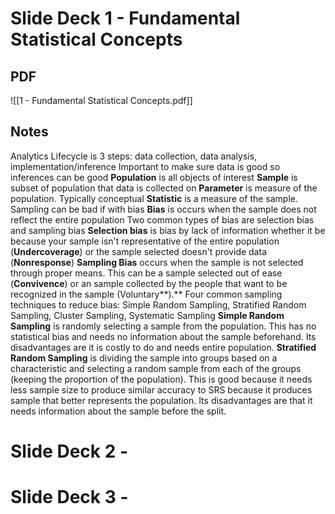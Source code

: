 # Slide Deck 1 - Fundamental Statistical Concepts 
## PDF 
![[1 - Fundamental Statistical Concepts.pdf]]

## Notes 
Analytics Lifecycle is 3 steps: data collection, data analysis, implementation/inference 
Important to make sure data is good so inferences can be good
**Population** is all objects of interest
**Sample** is subset of population that data is collected on 
**Parameter** is measure of the population. Typically conceptual 
**Statistic** is a measure of the sample. 
Sampling can be bad if with bias
**Bias** is occurs when the sample does not reflect the entire population
Two common types of bias are selection bias and sampling bias
**Selection bias** is bias by lack of information whether it be because your sample isn't representative of the entire population (**Undercoverage**) or the sample selected doesn't provide data (**Nonresponse**)
**Sampling Bias** occurs when the sample is not selected through proper means. This can be a sample selected out of ease (**Convivence**) or an sample collected by the people that want to be recognized in the sample (Voluntary**).**
Four common sampling techniques to reduce bias: Simple Random Sampling, Stratified Random Sampling, Cluster Sampling, Systematic Sampling
**Simple Random Sampling** is randomly selecting a sample from the population. This has no statistical bias and needs no information about the sample beforehand. Its disadvantages are it is costly to do and needs entire population. 
**Stratified Random Sampling** is dividing the sample into groups based on a characteristic and selecting a random sample from each of the groups (keeping the proportion of the population). This is good because it needs less sample size to produce similar accuracy to SRS because it produces sample that better represents the population. Its disadvantages are that it needs information about the sample before the split. 



# Slide Deck 2 - 
# Slide Deck 3 - 
